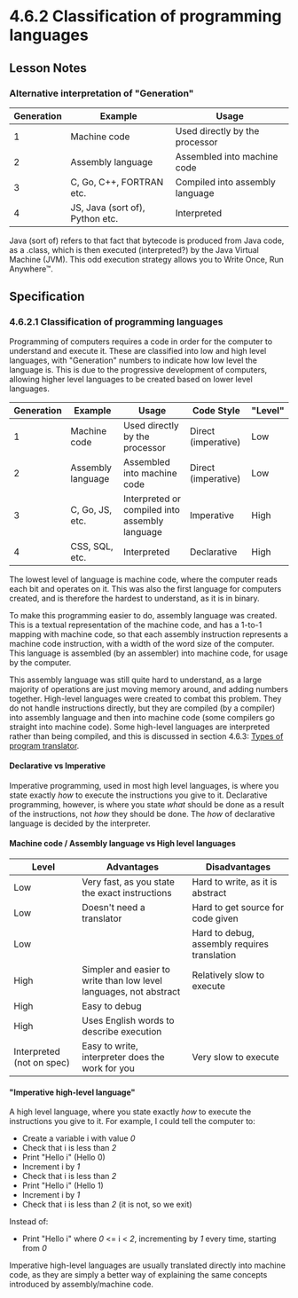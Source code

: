 # 4.6.2 Classification of programming languages

## Lesson Notes
### Alternative interpretation of "Generation"
|Generation|Example|Usage|
|---|---|---|
|1|Machine code|Used directly by the processor|
|2|Assembly language|Assembled into machine code|
|3|C, Go, C++, FORTRAN etc.|Compiled into assembly language|
|4|JS, Java (sort of), Python etc.|Interpreted|

Java (sort of) refers to that fact that bytecode is produced from Java code, as a .class, which is then executed (interpreted?) by the Java Virtual Machine (JVM). This odd execution strategy allows you to Write Once, Run Anywhere™.

## Specification

### 4.6.2.1 Classification of programming languages
Programming of computers requires a code in order for the computer to understand and execute it. These are classified into low and high level languages, with "Generation" numbers to indicate how low level the language is. This is due to the progressive development of computers, allowing higher level languages to be created based on lower level languages.

|Generation|Example|Usage|Code Style|"Level"
|---|---|---|---|---|
|1|Machine code|Used directly by the processor|Direct (imperative)|Low|
|2|Assembly language|Assembled into machine code|Direct (imperative)|Low|
|3|C, Go, JS, etc.|Interpreted or compiled into assembly language|Imperative|High|
|4|CSS, SQL, etc.|Interpreted|Declarative|High|

The lowest level of language is machine code, where the computer reads each bit and operates on it. This was also the first language for computers created, and is therefore the hardest to understand, as it is in binary.

To make this programming easier to do, assembly language was created. This is a textual representation of the machine code, and has a 1-to-1 mapping with machine code, so that each assembly instruction represents a machine code instruction, with a width of the word size of the computer. This language is assembled (by an assembler) into machine code, for usage by the computer.

This assembly language was still quite hard to understand, as a large majority of operations are just moving memory around, and adding numbers together. High-level languages were created to combat this problem. They do not handle instructions directly, but they are compiled (by a compiler) into assembly language and then into machine code (some compilers go straight into machine code). Some high-level languages are interpreted rather than being compiled, and this is discussed in section 4.6.3: [Types of program translator](../types-of-translator).

#### Declarative vs Imperative
Imperative programming, used in most high level languages, is where you state exactly *how* to execute the instructions you give to it. Declarative programming, however, is where you state *what* should be done as a result of the instructions, not *how* they should be done. The *how* of declarative language is decided by the interpreter.

#### Machine code / Assembly language vs High level languages
|Level|Advantages|Disadvantages|
|---|---|---|
|Low|Very fast, as you state the exact instructions|Hard to write, as it is abstract|
|Low|Doesn't need a translator|Hard to get source for code given|
|Low||Hard to debug, assembly requires translation|
|High|Simpler and easier to write than low level languages, not abstract|Relatively slow to execute|
|High|Easy to debug||
|High|Uses English words to describe execution||
|Interpreted (not on spec)|Easy to write, interpreter does the work for you|Very slow to execute|

#### "Imperative high-level language"
A high level language, where you state exactly *how* to execute the instructions you give to it. For example, I could tell the computer to:

- Create a variable i with value *0*
- Check that i is less than *2*
- Print "Hello i" (Hello 0)
- Increment i by *1*
- Check that i is less than *2*
- Print "Hello i" (Hello 1)
- Increment i by *1*
- Check that i is less than *2* (it is not, so we exit)

Instead of:

- Print "Hello i" where *0* <= i < *2*, incrementing by *1* every time, starting from *0*

Imperative high-level languages are usually translated directly into machine code, as they are simply a better way of explaining the same concepts introduced by assembly/machine code.